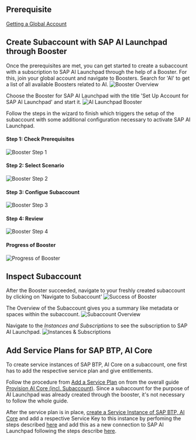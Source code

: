 ## Prerequisite

[Getting a Global Account](https://help.sap.com/docs/BTP/65de2977205c403bbc107264b8eccf4b/d61c2819034b48e68145c45c36acba6e.html)

## Create Subaccount with SAP AI Launchpad through Booster

Once the prerequisites are met, you can get started to create a subaccount with a subscription to SAP AI Launchpad through the help of a Booster. For this, join your global account and navigate to Boosters. Search for 'AI' to get a list of all available Boosters related to AI.
![Booster Overview](resources/booster_ai_overview.png)

Choose the Booster for SAP AI Launchpad with the title 'Set Up Account for SAP AI Launchpad' and start it.
![AI Launchpad Booster](resources/booster_ai_launchpad.png)

Follow the steps in the wizard to finish which triggers the setup of the subaccount with some additional configuration necessary to activate SAP AI Launchpad.

#### Step 1: Check Prerequisites

![Booster Step 1](resources/booster_step1.png)

#### Step 2: Select Scenario

![Booster Step 2](resources/booster_step2.png)

#### Step 3: Configue Subaccount

![Booster Step 3](resources/booster_step3.png)

#### Step 4: Review

![Booster Step 4](resources/booster_step4.png)

#### Progress of Booster

![Progress of Booster](resources/booster_progress.png)

## Inspect Subaccount

After the Booster succeeded, navigate to your freshly created subaccount by clicking on 'Navigate to Subaccount'
![Success of Booster](resources/booster_success.png)

The Overview of the Subaccount gives you a summary like metadata or spaces within the subaccount.
![Subaccount Overview](resources/subaccount_overview.png)

Navigate to the _Instances and Subscriptions_ to see the subscription to SAP AI Launchpad.
![Instances & Subscriptions](resources/instances_overview.png)

## Add Service Plans for SAP BTP, AI Core

To create service instances of SAP BTP, AI Core on a subaccount, one first has to add the respective service plan and give entitlements.

Follow the procedure from [Add a Service Plan](https://help.sap.com/docs/AI_CORE/2d6c5984063c40a59eda62f4a9135bee/86002d926eba4fb9ba0a80e342af7295.html?locale=en-US) on
from the overall guide [Provision AI Core (incl.
Subaccount)](https://help.sap.com/docs/AI_CORE/2d6c5984063c40a59eda62f4a9135bee/38c4599432d74c1d94e70f7c955a717d.html?locale=en-US).
Since a subaccount for the purpose of AI Launchpad was already created through the
booster, it's not necessary to follow the whole guide.

After the service plan is in place, [create a Service Instance of SAP BTP, AI Core](https://help.sap.com/docs/ai-core/ai-core/create-service-instance) and add a respective Service Key to this instance by perfoming the steps described [here](https://help.sap.com/docs/ai-core/ai-core/create-service-key) and add this as a new connection to SAP AI Launchpad following the steps describe [here](https://help.sap.com/docs/ai-launchpad/sap-ai-launchpad/add-connection-to-sap-ai-core).
